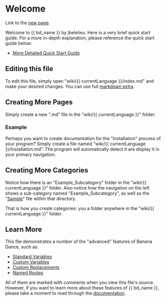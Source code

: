 # Welcome

Link to the [new page](?p=newpage.md).

<!-- Feature note: {{ bd_name }} below is a custom variable. -->
<!-- Feature note: jbelelieu below is a custom replacement. -->

Welcome to {{ bd_name }} by jbelelieu. Here is a very brief quick start guide. For a more in-depth explanation,
please reference the quick start guide below:

- [More Detailed Quick Start Guide](http://www.bananadance.org/docs/?l=quick_start)


## Editing this file

<!-- Feature note: {{ currentLanguage }} below is a standard variable. -->

To edit this file, simply open "wiki/{{ currentLanguage }}/index.md" and make your desired changes.
You can use full [markdown extra](https://michelf.ca/projects/php-markdown/extra/).


## Creating More Pages

Simply create a new ".md" file in the "wiki/{{ currentLanguage }}" folder.

### Example

Perhaps you want to create documentation for the "Installation" process of your program? Simply 
create a file named "wiki/{{ currentLanguage }}/Installation.md". The program will automatically detect it are display 
it in your primary navigation.


## Creating More Categories

<!-- Feature note: "?l=sub_category_sample" below references a named route. -->

Notice how there is an "Example_Subcategory" folder in the "wiki/{{ currentLanguage }}" folder. Also notice how the 
navigation on the left shows a sub-category named "Example_Subcategory", as well as the "[Sample](?l=subcategory_example)" 
file within that directory.

That is how you create categories: you a folder anywhere in the "wiki/{{ currentLanguage }}" folder.

## Learn More

This file demonstrates a number of the "advanced" features of Banana Dance, such as:

- [Standard Variables](http://www.bananadance.org/docs/?l=standard_variables)
- [Custom Variables](http://www.bananadance.org/docs/?l=custom_variables)
- [Custom Replacements](http://www.bananadance.org/docs/?l=custom_replacements)
- [Named Routes](http://www.bananadance.org/docs/?l=named_routes)

All of them are marked with comments when you view this file's source. However, if you want to learn more about these 
features of {{ bd_name }}, please take a moment to read through the [documentation](?l=bd_docs).